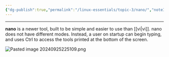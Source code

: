 ```yaml
---
{"dg-publish":true,"permalink":"/linux-essentials/topic-3/nano/","noteIcon":"1"}
---
```


---
**nano** is a newer tool, built to be simple and easier to use than [[vi\|vi]]. nano does not have different modes. Instead, a user on startup can begin typing, and uses Ctrl to access the tools printed at the bottom of the screen.

![Pasted image 20240925225109.png](/img/user/Linux%20Essentials/Topic%203/Reference%20images/Pasted%20image%2020240925225109.png)